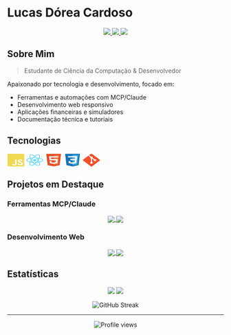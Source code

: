 # Lucas Dórea Cardoso

<div align="center">
  <p align="center">
    <a href="https://linkedin.com/in/lucas-dórea-cardoso-771833112">
      <img src="https://img.shields.io/badge/LinkedIn-0077B5?style=for-the-badge&logo=linkedin&logoColor=white" />
    </a>
    <a href="mailto:lucasdorea.c@outlook.com">
      <img src="https://img.shields.io/badge/Microsoft_Outlook-0078D4?style=for-the-badge&logo=microsoft-outlook&logoColor=white" />
    </a>
    <a href="https://lucasdoreac.github.io">
      <img src="https://img.shields.io/badge/Portfolio-255E63?style=for-the-badge&logo=About.me&logoColor=white" />
    </a>
  </p>
</div>

## Sobre Mim

> Estudante de Ciência da Computação & Desenvolvedor

Apaixonado por tecnologia e desenvolvimento, focado em:
- Ferramentas e automações com MCP/Claude
- Desenvolvimento web responsivo
- Aplicações financeiras e simuladores
- Documentação técnica e tutoriais

## Tecnologias

<div style="display: inline_block">
  <img align="center" alt="JavaScript" height="30" width="40" src="https://raw.githubusercontent.com/devicons/devicon/master/icons/javascript/javascript-plain.svg">
  <img align="center" alt="React" height="30" width="40" src="https://raw.githubusercontent.com/devicons/devicon/master/icons/react/react-original.svg">
  <img align="center" alt="HTML" height="30" width="40" src="https://raw.githubusercontent.com/devicons/devicon/master/icons/html5/html5-original.svg">
  <img align="center" alt="CSS" height="30" width="40" src="https://raw.githubusercontent.com/devicons/devicon/master/icons/css3/css3-original.svg">
  <img align="center" alt="Git" height="30" width="40" src="https://raw.githubusercontent.com/devicons/devicon/master/icons/git/git-original.svg">
</div>

## Projetos em Destaque

### Ferramentas MCP/Claude
<div align="center">
  <a href="https://github.com/Lucasdoreac/claude-mcp-toolkit">
    <img align="center" src="https://github-readme-stats.vercel.app/api/pin/?username=lucasdoreac&repo=claude-mcp-toolkit&theme=dracula" />
  </a>
  <a href="https://github.com/Lucasdoreac/mcp-continuity-tool">
    <img align="center" src="https://github-readme-stats.vercel.app/api/pin/?username=lucasdoreac&repo=mcp-continuity-tool&theme=dracula" />
  </a>
</div>

### Desenvolvimento Web
<div align="center">
  <a href="https://github.com/Lucasdoreac/lucasdoreac.github.io">
    <img align="center" src="https://github-readme-stats.vercel.app/api/pin/?username=lucasdoreac&repo=lucasdoreac.github.io&theme=dracula" />
  </a>
  <a href="https://github.com/Lucasdoreac/MCP-Calculadoras">
    <img align="center" src="https://github-readme-stats.vercel.app/api/pin/?username=lucasdoreac&repo=MCP-Calculadoras&theme=dracula" />
  </a>
</div>

## Estatísticas

<div align="center">
  <img height="180em" src="https://github-readme-stats.vercel.app/api?username=lucasdoreac&show_icons=true&theme=dracula&include_all_commits=true&count_private=true"/>
  <img height="180em" src="https://github-readme-stats.vercel.app/api/top-langs/?username=lucasdoreac&layout=compact&langs_count=7&theme=dracula"/>
</div>

<p align="center">
  <img src="https://streak-stats.demolab.com/?user=lucasdoreac&theme=dracula" alt="GitHub Streak"/>
</p>

---

<div align="center">
  <img src="https://komarev.com/ghpvc/?username=Lucasdoreac&color=blueviolet&style=for-the-badge" alt="Profile views"/>
</div>
